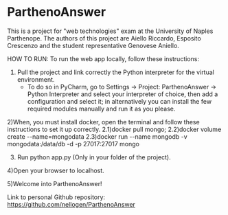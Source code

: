 # ParthenoAnswer
This is a project for "web technologies" exam at the University of Naples Parthenope. The authors of this project are Aiello Riccardo, Esposito Crescenzo and the student representative Genovese Aniello.

HOW TO RUN: 
To run the web app locally, follow these instructions:
1) Pull the project and link correctly the Python interpreter for the virtual environment.
   - To do so in PyCharm, go to Settings -> Project: ParthenoAnswer -> Python Interpreter and select your interpreter of choice, then add a configuration and select it; in alternatively you can install the few required modules manually and run it as you please.

2)When, you must install docker, open the terminal and follow these instructions to set it up correctly.
2.1)docker pull mongo;
2.2)docker volume create --name=mongodata
2.3)docker run --name mongodb -v mongodata:/data/db -d -p 27017:27017 mongo

3) Run python app.py (Only in your folder of the project).

4)Open your browser to localhost.

5)Welcome into ParthenoAnswer! 

Link to personal Github repository:
https://github.com/nellogen/ParthenoAnswer